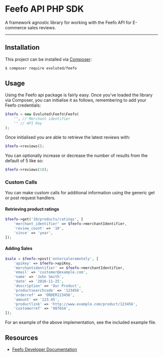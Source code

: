 # Feefo API PHP SDK
A framework agnostic library for working with the Feefo API for E-commerce sales reviews.

----

## Installation
This project can be installed via [Composer](https://getcomposer.org):

```sh
$ composer require evoluted/feefo
```

## Usage
Using the Feefo api package is fairly easy. Once you've loaded the library via Composer, you can initialise it as follows, remembering to add your Feefo credentials:

```php
$feefo = new Evoluted\Feefo\Feefo(
	'', // Merchant identifier
	'' // API Key
);
```

Once initialised you are able to retrieve the latest reviews with:

```php
$feefo->reviews();
```
You can optionally increase or decrease the number of results from the default of 5 like so:

```php
$feefo->reviews(10);
```

### Custom Calls
You can make custom calls for additional information using the generic get or post request handlers.

#### Retrieving product ratings

```php
$feefo->get('10/products/ratings', [
    'merchant_identifier' => $feefo->merchantIdentifier,
    'review_count' => '10',
    'since' => 'year',
]);
```
#### Adding Sales

```php
$sale = $feefo->post('entersaleremotely', [
    'apikey' => $feefo->apiKey,
    'merchantidentifier' => $feefo->merchantIdentifier,
    'email' => 'customer@example.com',
    'name' => 'John Smith',
    'date' => '2016-11-25',
    'description' => 'Our Product',
    'productsearchcode' => '123456',
    'orderref' => 'ORDER123456',
    'amount' => '123.45',
    'productlink' => 'http://www.example.com/product/123456',
    'customerref' => '987654',
]);
```

For an example of the above implementation, see the included example file.

## Resources
* [Feefo Developer Documentation](https://support.feefo.com/support/solutions/8000050385)
